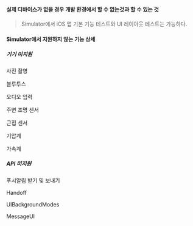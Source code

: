 #### 실제 디바이스가 없을 경우 개발 환경에서 할 수 없는것과 할 수 있는 것

 

> Simulator에서 iOS 앱 기본 기능 테스트와 UI 레이아웃 테스트는 가능하다. 

#### Simulator에서 지원하지 않는 기능 상세

##### 기기 미지원

사진 촬영

블루투스

오디오 입력

주변 조명 센서

근접 센서

기압계

가속계

 

##### API 미지원

푸시알림 받기 및 보내기

Handoff

UIBackgroundModes

MessageUI

 
